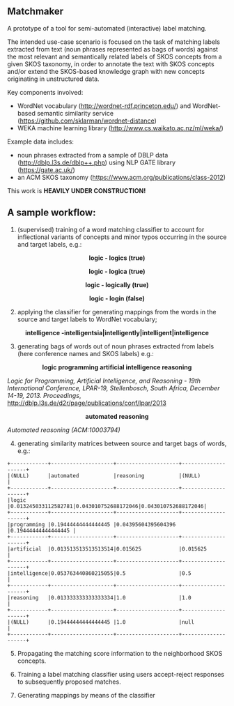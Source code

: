 <b>Matchmaker</b>
------

A prototype of a tool for semi-automated (interactive) label matching. 

The intended use-case scenario is focused on the task of matching labels extracted from text (noun phrases represented as bags of words) against the most relevant and semantically related labels of SKOS concepts from a given SKOS taxonomy, in order to annotate the text with SKOS concepts and/or extend the SKOS-based knowledge graph with new concepts originating in unstructured data. 

Key components involved:
* WordNet vocabulary (http://wordnet-rdf.princeton.edu/) and WordNet-based semantic similarity service (https://github.com/sklarman/wordnet-distance)
* WEKA machine learning library (http://www.cs.waikato.ac.nz/ml/weka/)

Example data includes: 
* noun phrases extracted from a sample of DBLP data (http://dblp.l3s.de/dblp++.php) using NLP GATE library (https://gate.ac.uk/)
* an ACM SKOS taxonomy (https://www.acm.org/publications/class-2012)

This work is <b>HEAVILY UNDER CONSTRUCTION!</b>



A sample workflow:
-----
1) (supervised) training of a word matching classifier to account for inflectional variants of concepts and minor typos occurring in the source and target labels, e.g.:

<p align="center">
<b>logic - logics (true) </b> 
</p>
<p align="center">
<b>logic - logica (true)</b> 
</p>
<p align="center">
<b>logic - logically (true)</b> 
</p>
<p align="center">
<b>logic - login (false) </b> 
</p>

2) applying the classifier for generating mappings from the words in the source and target labels to WordNet vocabulary;

<p align="center"><b> intelligence -intelligentsia|intelligently|intelligent|intelligence</b></p>

3) generating bags of words out of noun phrases extracted from labels (here conference names and SKOS labels) e.g.:

<p align="center"><b>logic programming artificial intelligence reasoning</b></p>

<i>Logic for Programming, Artificial Intelligence, and Reasoning - 19th International Conference, LPAR-19, Stellenbosch, South Africa, December 14-19, 2013. Proceedings</i>, http://dblp.l3s.de/d2r/page/publications/conf/lpar/2013

<p align="center"><b>automated reasoning</b></p>

<i>Automated reasoning (ACM:10003794)</i>

4) generating similarity matrices between source and target bags of words, e.g.:

```
+------------+--------------------+--------------------+--------------------+
|(NULL)      |automated           |reasoning           |(NULL)              |
+------------+--------------------+--------------------+--------------------+
|logic       |0.013245033112582781|0.043010752688172046|0.043010752688172046|
+------------+--------------------+--------------------+--------------------+
|programming |0.19444444444444445 |0.04395604395604396 |0.19444444444444445 |
+------------+--------------------+--------------------+--------------------+
|artificial  |0.013513513513513514|0.015625            |0.015625            |
+------------+--------------------+--------------------+--------------------+
|intelligence|0.053763440860215055|0.5                 |0.5                 |
+------------+--------------------+--------------------+--------------------+
|reasoning   |0.013333333333333334|1.0                 |1.0                 |
+------------+--------------------+--------------------+--------------------+
|(NULL)      |0.19444444444444445 |1.0                 |null                |
+------------+--------------------+--------------------+--------------------+

```

5) Propagating the matching score information to the neighborhood SKOS concepts.

6) Training a label matching classifier using users accept-reject responses to subsequently proposed matches.

7) Generating mappings by means of the classifier 
